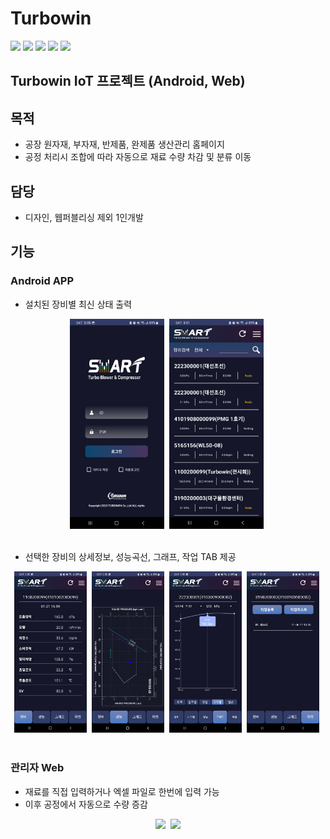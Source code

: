 # Turbowin
<div>
<img src="https://img.shields.io/badge/Android-3DDC84?style=flat-square&logo=Android&logoColor=white"/>
<img src="https://img.shields.io/badge/HTML-E34F26?style=flat-square&logo=HTML5&logoColor=white"/>
<img src="https://img.shields.io/badge/Javascript-F7DF1E?style=flat-square&logo=javascript&logoColor=black"/>
<img src="https://img.shields.io/badge/PHP-777BB4?style=flat-square&logo=PHP&logoColor=white"/>
<img src="https://img.shields.io/badge/MySQL-4479A1?style=flat-square&logo=MySQL&logoColor=white"/>
</div>

## Turbowin IoT 프로젝트 (Android, Web)

## 목적
- 공장 원자재, 부자재, 반제품, 완제품 생산관리 홈페이지
- 공정 처리시 조합에 따라 자동으로 재료 수량 차감 및 분류 이동

## 담당
- 디자인, 웹퍼블리싱 제외 1인개발

## 기능
### Android APP
- 설치된 장비별 최신 상태 출력
<div align="center" >
<img src="ScreenShot/어플리케이션/0.%20로그인.jpg" width="30%"/>&nbsp;
<img src="ScreenShot/어플리케이션/1.%20메인.jpg" width="30%"/>&nbsp;
</div></br>

- 선택한 장비의 상세정보, 성능곡선, 그래프, 작업 TAB 제공
<div align="center" >
<img src="ScreenShot/어플리케이션/2.%20장비.jpg" width="23%"/>&nbsp;
<img src="ScreenShot/어플리케이션/3.%20성능.jpg" width="23%"/>&nbsp;
<img src="ScreenShot/어플리케이션/4.%20그래프.jpg" width="23%"/>&nbsp;
<img src="ScreenShot/어플리케이션/6.%20작업리스트.jpg" width="23%"/>&nbsp;
</div></br>

### 관리자 Web 
- 재료를 직접 입력하거나 엑셀 파일로 한번에 입력 가능
- 이후 공정에서 자동으로 수량 증감
<div align="center" >
<img src="ScreenShot/2.%20원료관리.png" width="45%"/>&nbsp;
<img src="ScreenShot/2-1%20원료%20정보.png" width="50%"/>
</div></br>



